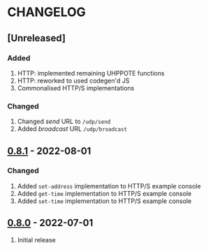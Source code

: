 # CHANGELOG

## [Unreleased]

### Added
1. HTTP: implemented remaining UHPPOTE functions
2. HTTP: reworked to used codegen'd JS
3. Commonalised HTTP/S implementations

### Changed
1. Changed _send_ URL to `/udp/send`
2. Added _broadcast_ URL `/udp/broadcast`


## [0.8.1](https://github.com/uhppoted/uhppoted-tunnel/releases/tag/v0.8.1) - 2022-08-01

### Changed
1. Added `set-address` implementation to HTTP/S example console
2. Added `get-time` implementation to HTTP/S example console
3. Added `set-time` implementation to HTTP/S example console


## [0.8.0](https://github.com/uhppoted/uhppoted-tunnel/releases/tag/v0.8.0) - 2022-07-01

1. Initial release

